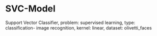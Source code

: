# SVC-Model
Support Vector Classifier, 
problem: supervised learning, 
type: classification- image recognition, 
kernel: linear, 
dataset: olivetti_faces
